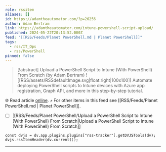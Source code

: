 ```yaml
---
role: rssitem
aliases: []
id: https://adamtheautomator.com/?p=26256
author: Adam Bertram
link: https://adamtheautomator.com/intune-powershell-script-upload/
published: 2024-05-22T20:13:52.000Z
feed: "[[RSS/Feeds/Planet PowerShell.md | Planet PowerShell]]"
tags:
  - rss/IT_Ops
  - rss/PowerShell
pinned: false
---
```


> [!abstract] Upload a PowerShell Script to Intune (With PowerShell) From Scratch (by Adam Bertram)
> ![[RSS/assets/RSSdefaultImage.svg|float:right|100x100]] Automate deploying PowerShell scripts to Intune devices with Azure app registration, Graph API, and more in this step-by-step tutorial.

🌐 Read article [online](https://adamtheautomator.com/intune-powershell-script-upload/). ⤴ For other items in this feed see [[RSS/Feeds/Planet PowerShell.md | Planet PowerShell]].

- [ ] [[RSS/Feeds/Planet PowerShell/Upload a PowerShell Script to Intune (With PowerShell) From Scratch|Upload a PowerShell Script to Intune (With PowerShell) From Scratch]]

~~~dataviewjs
const dvjs = dv.app.plugins.plugins["rss-tracker"].getDVJSTools(dv);
dvjs.rssItemHeader(dv.current());
~~~

- - -



